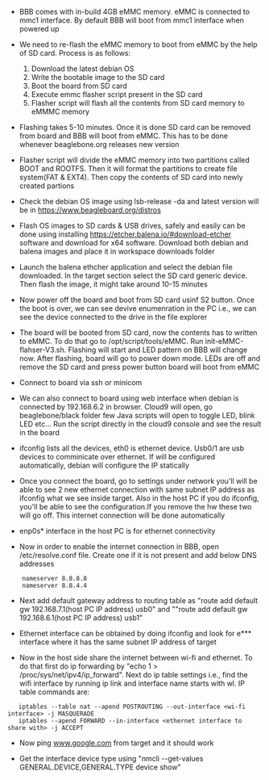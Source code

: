 * BBB comes with in-build 4GB eMMC memory. eMMC is connected to mmc1 interface. By default BBB will boot from mmc1 interface when powered up

* We need to re-flash the eMMC memory to boot from eMMC by the help of SD card. Process is as follows:
    1. Download the latest debian OS
    2. Write the bootable image to the SD card
    3. Boot the board from SD card
    4. Execute emmc flasher script present in the SD card
    5. Flasher script will flash all the contents from SD card memory to eMMMC memory

* Flashing takes 5-10 minutes. Once it is done SD card can be removed from board and BBB will boot from eMMC. This has to be done whenever beaglebone.org releases new version

* Flasher script will divide the eMMC memory into two partitions called BOOT and ROOTFS. Then it will format the partitions to create file system(FAT & EXT4). Then copy the contents of SD card into newly created partions

* Check the debian OS image using lsb-release -da and latest version will be in https://www.beagleboard.org/distros

* Flash OS images to SD cards & USB drives, safely and easily can be done using installing https://etcher.balena.io/#download-etcher software and download for x64 software. Download both debian and balena images and place it in workspace downloads folder

* Launch the balena ethcher application and select the debian file downloaded. In the target section select the SD card generic device. Then flash the image, it might take around 10-15 minutes

* Now power off the board and boot from SD card usinf S2 button. Once the boot is over, we can see devive enumenration in the PC i.e., we can see the device connected to the drive in the file explorer

* The board will be booted from SD card, now the contents has to written to eMMC. To do that go to /opt/script/tools/eMMC. Run init-eMMC-flahser-V3.sh. Flashing will start and LED pattern on BBB will change now. After flashing, board will go to power down mode. LEDs are off and remove the SD card and press power button board will boot from eMMC

* Connect to board via ssh or minicom

* We can also connect to board using web interface when debian is connected by 192.168.6.2 in browser. Cloud9 will open, go beaglebone/black folder few Java scripts will open to toggle LED, blink LED etc... Run the script directly in the cloud9 console and see the result in the board

* ifconfig lists all the devices, eth0 is ethernet device. Usb0/1 are usb devices to comminicate over ethernet. If will be configured automatically, debian will configure the IP statically

* Once you connect the board, go to settings under network you'll will be able to see 2 new ethernet connection with same subnet IP address as ifconfig what we see inside target. Also in the host PC if you do ifconfig, you'll be able to see the configuration.If you remove the hw these two will go off. This internet connection will be done automatically

* enp0s* interface in the host PC is for ethernet connectivity

* Now in order to enable the internet connection in BBB, open /etc/resolve.conf file. Create one if it is not present and add below DNS addresses
```
    nameserver 8.8.8.8
    nameserver 8.8.4.4
```

* Next add default gateway address to routing table as "route add default gw 192.168.7.1(host PC IP address) usb0" and ""route add default gw 192.168.6.1(host PC IP address) usb1"

* Ethernet interface can be obtained by doing ifconfig and look for e*** interface where it has the same subnet IP address of target

* Now in the host side share the internet between wi-fi and ethernet. To do that first do ip forwarding by "echo 1 > /proc/sys/net/ipv4/ip_forward". Next do ip table settings i.e., find the wifi interface by running ip link and interface name starts with wl. IP table commands are:
```
   iptables --table nat --apend POSTROUTING --out-interface <wi-fi interface> -j MASQUERADE
   iptables --apend FORWARD --in-interface <ethernet interface to share with> -j ACCEPT
```

* Now ping www.google.com from target and it should work

* Get the interface device type using "nmcli --get-values GENERAL.DEVICE,GENERAL.TYPE device show"